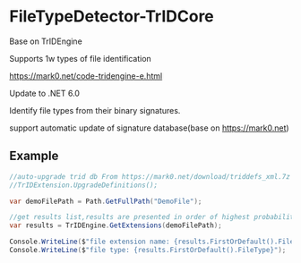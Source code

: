 FileTypeDetector-TrIDCore
=================

Base on TrIDEngine 

Supports 1w types of file identification

https://mark0.net/code-tridengine-e.html

Update to .NET 6.0

Identify file types from their binary signatures.

support automatic update of signature database(base on https://mark0.net)

## Example

```C#
//auto-upgrade trid db From https://mark0.net/download/triddefs_xml.7z
//TrIDExtension.UpgradeDefinitions();

var demoFilePath = Path.GetFullPath("DemoFile");

//get results list,results are presented in order of highest probability.
var results = TrIDEngine.GetExtensions(demoFilePath);

Console.WriteLine($"file extension name: {results.FirstOrDefault().FileExt}");
Console.WriteLine($"file type: {results.FirstOrDefault().FileType}");

```
